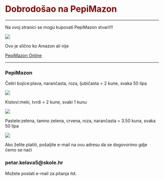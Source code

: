 <!DOCTYPE html>
<html>
    <head>
        <body>
            <style>
                h1 {
                    color: maroon;
                }
            </style>
            <h1>Dobrodošao na PepiMazon</h1>
            <hr>
            <p>Na ovoj stranici se mogu kupovati PepiMazon stvari!!!</p>
            <img  src="https://upload.wikimedia.org/wikipedia/commons/thumb/2/2c/Rotating_earth_%28large%29.gif/200px-Rotating_earth_%28large%29.gif"/>
            <p>Ovo je slično ko Amazon ali nije</p>
            <a href="\PepiMazon\PepiMazon Online.html">PepiMazon Online</a>
            <hr>
            <h3>PepiMazon</h3>
            <p>Četiri bojice:plava, narančasta, roza, ljubičasta  = 2 kune, svaka 50 lipa</p>
            <img src="https://encrypted-tbn0.gstatic.com/images?q=tbn:ANd9GcSJpeLuj8WI80co1IbZYevwm4qlv3II6YH6AlXK7HjvJ1CDoc7uRr98bTuUOSBlNateVxI&usqp=CAU">
            <p>Kistovi:meki, tvrdi = 2 kune, svaki 1 kunu</p>
            <img src="[https://www.astrejaplus.hr/wp-content/uploads/2023/07/400_e040145_main_or_1.jpg.jpg](https://i.ibb.co/jDssY6k/Kistovi.jpg)">
            <p>Pastele:zelena, tamno zelena, crvena, roza, narančasta = 3.50 kuna, svaka 50 lipa</p>
            <img src="https://i.ibb.co/JkSHrM5/pastele.jpg">
            <p>Ako želite platiti, pošaljite e-mail na ovu adresu da se dogovorimo gdje ćemo se naći</p>
            <h3>petar.kelava5@skole.hr</h3>
            <p>Možete poslati e-mail za pitanja itd.</p>
        </body>
    </head>
</html>
